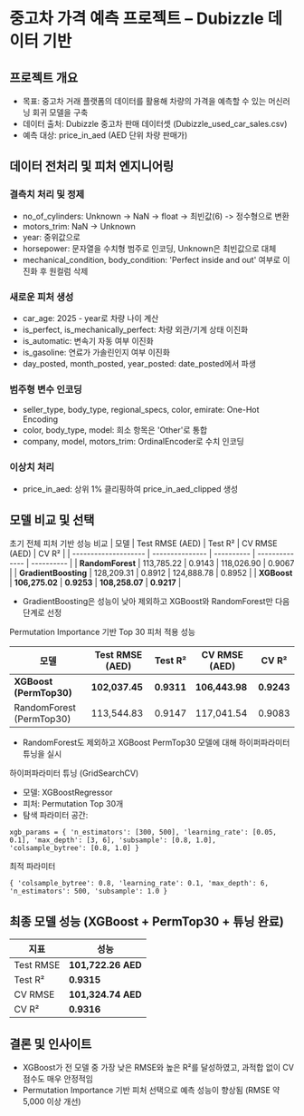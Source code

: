 # 중고차 가격 예측 프로젝트 – Dubizzle 데이터 기반

## 프로젝트 개요
- 목표: 중고차 거래 플랫폼의 데이터를 활용해 차량의 가격을 예측할 수 있는 머신러닝 회귀 모델을 구축
- 데이터 출처: Dubizzle 중고차 판매 데이터셋 (Dubizzle_used_car_sales.csv)
- 예측 대상: price_in_aed (AED 단위 차량 판매가)

## 데이터 전처리 및 피처 엔지니어링

### 결측치 처리 및 정제
- no_of_cylinders: Unknown -> NaN -> float -> 최빈값(6) -> 정수형으로 변환
- motors_trim: NaN -> Unknown
- year: 중위값으로
- horsepower: 문자열을 수치형 범주로 인코딩, Unknown은 최빈값으로 대체
- mechanical_condition, body_condition: 'Perfect inside and out' 여부로 이진화 후 원컬럼 삭제

### 새로운 피처 생성
- car_age: 2025 - year로 차량 나이 계산
- is_perfect, is_mechanically_perfect: 차량 외관/기계 상태 이진화
- is_automatic: 변속기 자동 여부 이진화
- is_gasoline: 연료가 가솔린인지 여부 이진화
- day_posted, month_posted, year_posted: date_posted에서 파생

### 범주형 변수 인코딩
- seller_type, body_type, regional_specs, color, emirate: One-Hot Encoding
- color, body_type, model: 희소 항목은 'Other'로 통합
- company, model, motors_trim: OrdinalEncoder로 수치 인코딩

### 이상치 처리
- price_in_aed: 상위 1% 클리핑하여 price_in_aed_clipped 생성


## 모델 비교 및 선택

초기 전체 피처 기반 성능 비교
| 모델                   | Test RMSE (AED) | Test R²    | CV RMSE (AED)  | CV R²      |
| -------------------- | --------------- | ---------- | -------------- | ---------- |
| **RandomForest**     | 113,785.22      | 0.9143     | 118,026.90     | 0.9067     |
| **GradientBoosting** | 128,209.31      | 0.8912     | 124,888.78     | 0.8952     |
| **XGBoost**          | **106,275.02**  | **0.9253** | **108,258.07** | **0.9217** |

- GradientBoosting은 성능이 낮아 제외하고 XGBoost와 RandomForest만 다음 단계로 선정

Permutation Importance 기반 Top 30 피처 적용 성능

| 모델                       | Test RMSE (AED) | Test R²    | CV RMSE (AED)  | CV R²      |
| ------------------------ | --------------- | ---------- | -------------- | ---------- |
| **XGBoost (PermTop30)**  | **102,037.45**  | **0.9311** | **106,443.98** | **0.9243** |
| RandomForest (PermTop30) | 113,544.83      | 0.9147     | 117,041.54     | 0.9083     |

- RandomForest도 제외하고 XGBoost PermTop30 모델에 대해 하이퍼파라미터 튜닝을 실시

하이퍼파라미터 튜닝 (GridSearchCV)

- 모델: XGBoostRegressor
- 피처: Permutation Top 30개
- 탐색 파라미터 공간:

`xgb_params = {
    'n_estimators': [300, 500],
    'learning_rate': [0.05, 0.1],
    'max_depth': [3, 6],
    'subsample': [0.8, 1.0],
    'colsample_bytree': [0.8, 1.0]
}`

최적 파라미터

`{
    'colsample_bytree': 0.8,
    'learning_rate': 0.1,
    'max_depth': 6,
    'n_estimators': 500,
    'subsample': 1.0
}`

## 최종 모델 성능 (XGBoost + PermTop30 + 튜닝 완료)
| 지표        | 성능                 |
| --------- | ------------------ |
| Test RMSE | **101,722.26 AED** |
| Test R²   | **0.9315**         |
| CV RMSE   | **101,324.74 AED** |
| CV R²     | **0.9316**         |


## 결론 및 인사이트
- XGBoost가 전 모델 중 가장 낮은 RMSE와 높은 R²를 달성하였고, 과적합 없이 CV 점수도 매우 안정적임
- Permutation Importance 기반 피처 선택으로 예측 성능이 향상됨 (RMSE 약 5,000 이상 개선)
